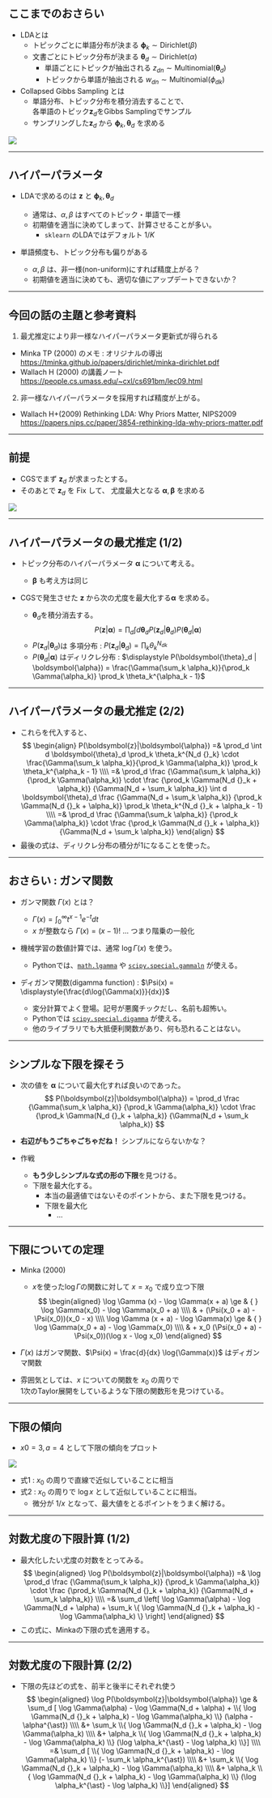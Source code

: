 ## ここまでのおさらい
- LDAとは
  - トピックごとに単語分布が決まる
    $\boldsymbol{\phi}_k \sim \textrm{Dirichlet}(\beta)$
  - 文書ごとにトピック分布が決まる
    $\boldsymbol{\theta}_d \sim \textrm{Dirichlet}(\alpha)$
    - 単語ごとにトピックが抽出される
      $z_{dn} \sim \textrm{Multinomial}(\boldsymbol{\theta}_d)$
    - トピックから単語が抽出される
      $w_{dn} \sim \textrm{Multinomial}(\phi_{dk})$
- Collapsed Gibbs Sampling とは
  - 単語分布、トピック分布を積分消去することで、  
    各単語のトピック$\boldsymbol{z}_d$をGibbs Samplingでサンプル
  - サンプリングした$\boldsymbol{z}_d$ から
    $\boldsymbol{\phi}_k, \boldsymbol{\theta}_d$ を求める

![](./Smoothed_LDA.png)

---
## ハイパーパラメータ
- LDAで求めるのは $\boldsymbol{z}$ と $\boldsymbol{\phi}_k, \boldsymbol{\theta}_d$
  - 通常は、$\alpha, \beta$ はすべてのトピック・単語で一様
  - 初期値を適当に決めてしまって、計算させることが多い。
    - `sklearn` のLDAではデフォルト $1/K$

- 単語頻度も、トピック分布も偏りがある
  - $\alpha, \beta$ は、非一様(non-uniform)にすれば精度上がる？
  - 初期値を適当に決めても、適切な値にアップデートできないか？

---
## 今回の話の主題と参考資料
1. 最尤推定により非一様なハイパーパラメータ更新式が得られる
  - Minka TP (2000) のメモ : オリジナルの導出
    https://tminka.github.io/papers/dirichlet/minka-dirichlet.pdf
  - Wallach H (2000) の講義ノート  
    https://people.cs.umass.edu/~cxl/cs691bm/lec09.html

2. 非一様なハイパーパラメータを採用すれば精度が上がる。
  - Wallach H+(2009) Rethinking LDA: Why Priors Matter, NIPS2009
    https://papers.nips.cc/paper/3854-rethinking-lda-why-priors-matter.pdf

---
## 前提
- CGSでまず $\boldsymbol{z}_d$ が求まったとする。
- そのあとで $\boldsymbol{z}_d$ を Fix して、
  尤度最大となる $\boldsymbol{\alpha}, \boldsymbol{\beta}$ を求める

![](./Smoothed_LDA.png)

---
## ハイパーパラメータの最尤推定 (1/2)
- トピック分布のハイパーパラメータ $\boldsymbol{\alpha}$ について考える。
  - $\boldsymbol{\beta}$ も考え方は同じ

- CGSで発生させた $\boldsymbol{z}$ から次の尤度を最大化する$\boldsymbol{\alpha}$ を求める。
  - $\boldsymbol{\theta}_d$を積分消去する。
$$
P(\boldsymbol{z}|\boldsymbol{\alpha}) =
  \prod_d \int d \boldsymbol{\theta}_d
    P(\boldsymbol{z}_d | \boldsymbol{\theta}_d)
    P(\boldsymbol{\theta}_d | \boldsymbol{\alpha})
$$
  - $P(\boldsymbol{z}_d | \boldsymbol{\theta}_d)$は 多項分布 :
    $\displaystyle
    P(\boldsymbol{z}_d | \boldsymbol{\theta}_d) = \prod_k \theta_k^{N_d {}_k}$
  - $P(\boldsymbol{\theta}_d | \boldsymbol{\alpha})$ はディリクレ分布 : 
    $\displaystyle
    P(\boldsymbol{\theta}_d | \boldsymbol{\alpha})
    = \frac{\Gamma(\sum_k \alpha_k)}{\prod_k \Gamma(\alpha_k)}
      \prod_k \theta_k^{\alpha_k - 1}$

---
## ハイパーパラメータの最尤推定 (2/2)
- これらを代入すると、
$$
\begin{align}
P(\boldsymbol{z}|\boldsymbol{\alpha}) =&
\prod_d \int d \boldsymbol{\theta}_d
\prod_k \theta_k^{N_d {}_k} \cdot
  \frac{\Gamma(\sum_k \alpha_k)}{\prod_k \Gamma(\alpha_k)}
  \prod_k \theta_k^{\alpha_k - 1} \\\\
=&
\prod_d
\frac
  {\Gamma(\sum_k \alpha_k)}
  {\prod_k \Gamma(\alpha_k)} \cdot
\frac
  {\prod_k \Gamma(N_d {}_k + \alpha_k)}
  {\Gamma(N_d + \sum_k \alpha_k)}
\int d \boldsymbol{\theta}_d
\frac
  {\Gamma(N_d + \sum_k \alpha_k)}
  {\prod_k \Gamma(N_d {}_k + \alpha_k)}
  \prod_k \theta_k^{N_d {}_k + \alpha_k - 1} \\\\
=&
\prod_d
\frac
  {\Gamma(\sum_k \alpha_k)}
  {\prod_k \Gamma(\alpha_k)} \cdot
\frac
  {\prod_k \Gamma(N_d {}_k + \alpha_k)}
  {\Gamma(N_d + \sum_k \alpha_k)}
\end{align}
$$
- 最後の式は、ディリクレ分布の積分が1になることを使った。

---
## おさらい : ガンマ関数
- ガンマ関数 $\Gamma(x)$ とは？
  - $\displaystyle \Gamma(x) = \int_0^{\infty} t^{x-1}e^{-t}dt$
  - $x$ が整数なら $\Gamma(x) = (x-1)!$ ... つまり階乗の一般化

- 機械学習の数値計算では、通常 $\log{\Gamma(x)}$ を使う。
  - Pythonでは、[`math.lgamma`](https://docs.python.org/ja/3/library/math.html#math.lgamma) や [`scipy.special.gammaln`](https://docs.scipy.org/doc/scipy/reference/generated/scipy.special.gammaln.html) が使える。

- ディガンマ関数(digamma function) : $\Psi(x) = \displaystyle{\frac{d\log{\Gamma(x)}}{dx}}$
  - 変分計算でよく登場。記号が悪魔チックだし、名前も超怖い。
  - Pythonでは [`scipy.special.digamma`](https://docs.scipy.org/doc/scipy/reference/generated/scipy.special.digamma.html) が使える。
  - 他のライブラリでも大抵便利関数があり、何も恐れることはない。

---
## シンプルな下限を探そう
- 次の値を $\boldsymbol{\alpha}$ について最大化すれば良いのであった。
$$
P(\boldsymbol{z}|\boldsymbol{\alpha}) = \prod_d
  \frac
    {\Gamma(\sum_k \alpha_k)}
    {\prod_k \Gamma(\alpha_k)} \cdot
  \frac
    {\prod_k \Gamma(N_d {}_k + \alpha_k)}
    {\Gamma(N_d + \sum_k \alpha_k)}
$$
- **右辺がもうごちゃごちゃだね！** シンプルにならないかな？

- 作戦
  - **もう少しシンプルな式の形の下限**を見つける。
  - 下限を最大化する。
    - 本当の最適値ではないそのポイントから、また下限を見つける。
    - 下限を最大化
      - ...

---
## 下限についての定理
- Minka (2000)
  - $x$を使った$\log \Gamma$の関数に対して $x=x_0$ で成り立つ下限
$$
\begin{aligned}
\log \Gamma (x) - \log \Gamma(x + a) \ge & { }
  \log \Gamma(x_0) - \log \Gamma(x_0 + a) \\\\
  & + (\Psi(x_0 + a) - \Psi(x_0))(x_0 - x) \\\\
\log \Gamma (x + a) - \log \Gamma(x) \ge & { }
  \log \Gamma(x_0 + a) - \log \Gamma(x_0) \\\\
  & + x_0 (\Psi(x_0 + a) - \Psi(x_0))(\log x - \log x_0)
\end{aligned}
$$

- $\Gamma(x)$ はガンマ関数、$\Psi(x) = \frac{d}{dx} \log{\Gamma(x)}$ はディガンマ関数

- 雰囲気としては、$x$ についての関数を $x_0$ の周りで  
  1次のTaylor展開をしているような下限の関数形を見つけている。

---
## 下限の傾向
- $x0 = 3, a = 4$ として下限の傾向をプロット

![](./lower_bound.png)

- 式1 : $x_0$ の周りで直線で近似していることに相当
- 式2 : $x_0$ の周りで $\log x$ として近似していることに相当。
  - 微分が $1/x$ となって、最大値をとるポイントをうまく解ける。

---
## 対数尤度の下限計算 (1/2)
- 最大化したい尤度の対数をとってみる。
$$
\begin{aligned}
\log P(\boldsymbol{z}|\boldsymbol{\alpha})
=&
\log \prod_d
\frac
  {\Gamma(\sum_k \alpha_k)}
  {\prod_k \Gamma(\alpha_k)} \cdot
\frac
  {\prod_k \Gamma(N_d {}_k + \alpha_k)}
  {\Gamma(N_d + \sum_k \alpha_k)} \\\\
=&
\sum_d \left[
\log \Gamma(\alpha) - \log \Gamma(N_d + \alpha) +
\sum_k \{
  \log \Gamma(N_d {}_k + \alpha_k) - 
  \log \Gamma(\alpha_k)
\}
\right]
\end{aligned}
$$
- この式に、Minkaの下限の式を適用する。

---
## 対数尤度の下限計算 (2/2)
- 下限の先ほどの式を、前半と後半にそれぞれ使う
$$
\begin{aligned}
\log P(\boldsymbol{z}|\boldsymbol{\alpha})
\ge &
\sum_d [
  \log \Gamma(\alpha) - \log \Gamma(N_d + \alpha) +
  \\{
    \log \Gamma(N_d {}_k + \alpha_k) - 
    \log \Gamma(\alpha_k)
  \\} (\alpha - \alpha^{\ast}) \\\\
  &+ \sum_k \\{
    \log \Gamma(N_d {}_k + \alpha_k) - 
    \log \Gamma(\alpha_k) \\\\
  &+ \alpha_k \\{
    \log \Gamma(N_d {}_k + \alpha_k) - 
    \log \Gamma(\alpha_k)
    \\} (\log \alpha_k^{\ast} - \log \alpha_k)
\\}] \\\\
=&
\sum_d [
  \\{
    \log \Gamma(N_d {}_k + \alpha_k) - 
    \log \Gamma(\alpha_k)
  \\} (- \sum_k \alpha_k^{\ast}) \\\\
  &+ \sum_k \\{
    \log \Gamma(N_d {}_k + \alpha_k) - 
    \log \Gamma(\alpha_k) \\\\
  &+ \alpha_k \\{
    \log \Gamma(N_d {}_k + \alpha_k) - 
    \log \Gamma(\alpha_k)
    \\} (\log \alpha_k^{\ast} - \log \alpha_k)
  \\}]       
\end{aligned}
$$
